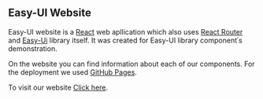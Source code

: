 ## Easy-UI Website

Easy-UI website is a [React](https://reactjs.org) web apllication which also uses [React Router](https://reactrouter.com/) and [Easy-Ui](https://github.com/aca-dec-2020/ui-lib) library itself. It was created for Easy-UI library component՛s demonstration.

On the website you can find information about each of our components. For the deployment we used [GitHub Pages](https://pages.github.com/).

To visit our website [Click here](https://nvyer.github.io/easy-ui-web/).

